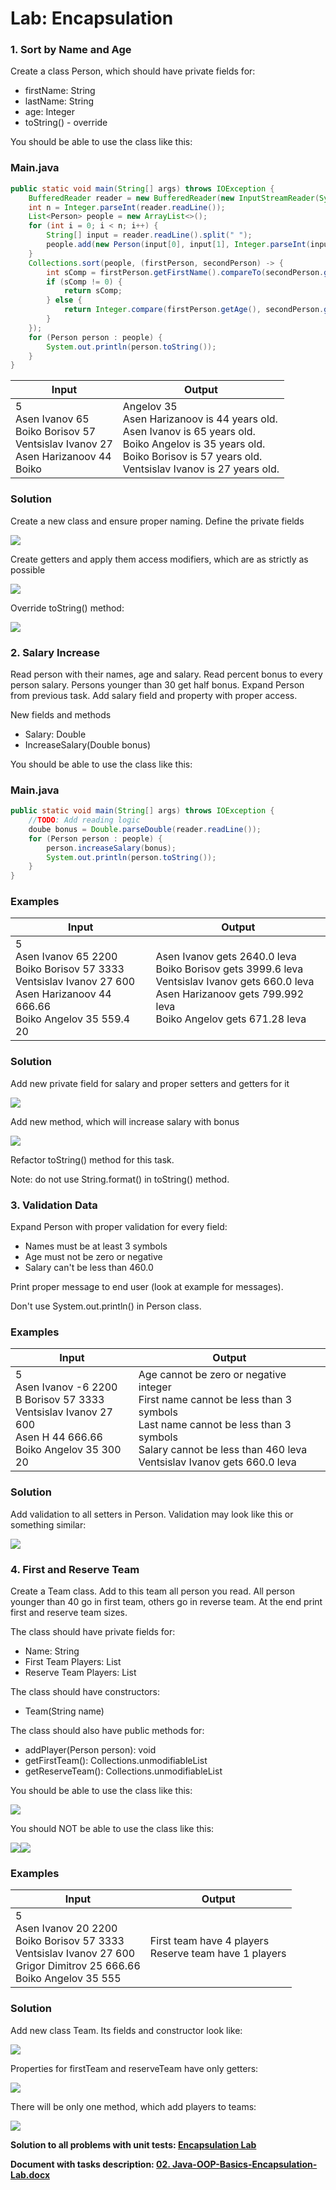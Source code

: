 # Lab: Encapsulation

### 1. Sort by Name and Age

Create a class Person, which should have private fields for:

- firstName: String
- lastName: String
- age: Integer
- toString() - override

You should be able to use the class like this:

### Main.java

```java
public static void main(String[] args) throws IOException {
    BufferedReader reader = new BufferedReader(new InputStreamReader(System.in));
    int n = Integer.parseInt(reader.readLine());
    List<Person> people = new ArrayList<>();
    for (int i = 0; i < n; i++) {
        String[] input = reader.readLine().split(" ");
        people.add(new Person(input[0], input[1], Integer.parseInt(input[2])));
    }
    Collections.sort(people, (firstPerson, secondPerson) -> {
        int sComp = firstPerson.getFirstName().compareTo(secondPerson.getFirstName());
        if (sComp != 0) {
            return sComp;
        } else {
            return Integer.compare(firstPerson.getAge(), secondPerson.getAge()); 
        }
    });
    for (Person person : people) {
        System.out.println(person.toString());
    }
}
```

<table>
<thead>
<tr>
<th>Input</th>
<th>Output</th>
</tr>
</thead>
<tbody>
<tr>
<td>5<br>Asen Ivanov 65<br>Boiko Borisov 57<br>Ventsislav Ivanov 27<br>Asen Harizanoov 44<br>Boiko </td>
<td>Angelov 35<br>Asen Harizanoov is 44 years old.<br>Asen Ivanov is 65 years old.<br>Boiko Angelov is 35 years old.<br>Boiko Borisov is 57 years old.<br>Ventsislav Ivanov is 27 years old.</td>
</tr>
</tbody>
</table>

### Solution

Create a new class and ensure proper naming. Define the private fields

![](resources/image1.png)

Create getters and apply them access modifiers, which are as strictly as possible

![](resources/image2.png)

Override toString() method:

![](resources/image3.png)

### 2. Salary Increase

Read person with their names, age and salary. Read percent bonus to every person salary. Persons younger than 30 get half bonus. Expand Person from previous task. Add salary field and property with proper access.

New fields and methods

- Salary: Double
- IncreaseSalary(Double bonus)

You should be able to use the class like this:

### Main.java

```java
public static void main(String[] args) throws IOException {
    //TODO: Add reading logic
    doube bonus = Double.parseDouble(reader.readLine());
    for (Person person : people) {
        person.increaseSalary(bonus);
        System.out.println(person.toString());
    }
}
```

### Examples

<table>
<thead>
<tr>
<th>Input</th>
<th>Output</th>
</tr>
</thead>
<tbody>
<tr>
<td>5<br>Asen Ivanov 65 2200<br>Boiko Borisov 57 3333<br>Ventsislav Ivanov 27 600<br>Asen Harizanoov 44 666.66<br>Boiko Angelov 35 559.4<br>20</td>
<td>Asen Ivanov gets 2640.0 leva<br>Boiko Borisov gets 3999.6 leva<br>Ventsislav Ivanov gets 660.0 leva<br>Asen Harizanoov gets 799.992 leva<br>Boiko Angelov gets 671.28 leva</td>
</tr>
</tbody>
</table>

### Solution

Add new private field for salary and proper setters and getters for it

![](resources/image4.png)

Add new method, which will increase salary with bonus

![](resources/image5.png)

Refactor toString() method for this task.

Note: do not use String.format() in toString() method.

### 3. Validation Data

Expand Person with proper validation for every field:

- Names must be at least 3 symbols
- Age must not be zero or negative
- Salary can't be less than 460.0 

Print proper message to end user (look at example for messages).

Don't use System.out.println() in Person class.

### Examples

<table>
<thead>
<tr>
<th>Input</th>
<th>Output</th>
</tr>
</thead>
<tbody>
<tr>
<td>5<br>Asen Ivanov -6 2200<br>B Borisov 57 3333<br>Ventsislav Ivanov 27 600<br>Asen H 44 666.66<br>Boiko Angelov 35 300<br>20</td>
<td>Age cannot be zero or negative integer<br>First name cannot be less than 3 symbols<br>Last name cannot be less than 3 symbols<br>Salary cannot be less than 460 leva<br>Ventsislav Ivanov gets 660.0 leva</td>
</tr>
</tbody>
</table>

### Solution

Add validation to all setters in Person. Validation may look like this or something similar:

![](resources/image6.png)

### 4. First and Reserve Team

Create a Team class. Add to this team all person you read. All person younger than 40 go in first team, others go in reverse team. At the end print first and reserve team sizes.

The class should have private fields for:

- Name: String
- First Team Players: List<Person>
- Reserve Team Players: List<Person>

The class should have constructors:

- Team(String name)

The class should also have public methods for:

- addPlayer(Person person): void
- getFirstTeam():  Collections.unmodifiableList
- getReserveTeam():  Collections.unmodifiableList

You should be able to use the class like this:

![](resources/image7.png)

You should NOT be able to use the class like this:

![](resources/image8.png)![](resources/image9.png)

### Examples

<table>
<thead>
<tr>
<th>Input</th>
<th>Output</th>
</tr>
</thead>
<tbody>
<tr>
<td>5<br>Asen Ivanov 20 2200<br>Boiko Borisov 57 3333<br>Ventsislav Ivanov 27 600<br>Grigor Dimitrov 25 666.66<br>Boiko Angelov 35 555</td>
<td>First team have 4 players<br>Reserve team have 1 players</td>
</tr>
</tbody>
</table>

### Solution

Add new class Team. Its fields and constructor look like:

![](resources/image10.png)

Properties for firstTeam and reserveTeam have only getters:

![](resources/image11.png)

There will be only one method, which add players to teams:

![](resources/image12.png)

<p><b>Solution to all problems with unit tests: <a href="./encapsulationlab">Encapsulation Lab</a></b></p>

<p><b>Document with tasks description: <a href="resources/02. Java-OOP-Basics-Encapsulation-Lab.docx">02. Java-OOP-Basics-Encapsulation-Lab.docx</a></b></p>